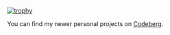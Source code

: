 
[![trophy](https://github-profile-trophy.vercel.app/?username=d-s-e&no-bg=true&no-frame=true&theme=onedark&title=MultiLanguage,LongTimeUser,PullRequest,Repositories,Commits,Issues)](https://github.com/ryo-ma/github-profile-trophy)


You can find my newer personal projects on [Codeberg](https://codeberg.org/d-s-e]).

<!--
**d-s-e/d-s-e** is a ✨ _special_ ✨ repository because its `README.md` (this file) appears on your GitHub profile.

Here are some ideas to get you started:

- 🔭 I’m currently working on ...
- 🌱 I’m currently learning ...
- 👯 I’m looking to collaborate on ...
- 🤔 I’m looking for help with ...
- 💬 Ask me about ...
- 📫 How to reach me: ...
- 😄 Pronouns: ...
- ⚡ Fun fact: ...
-->
